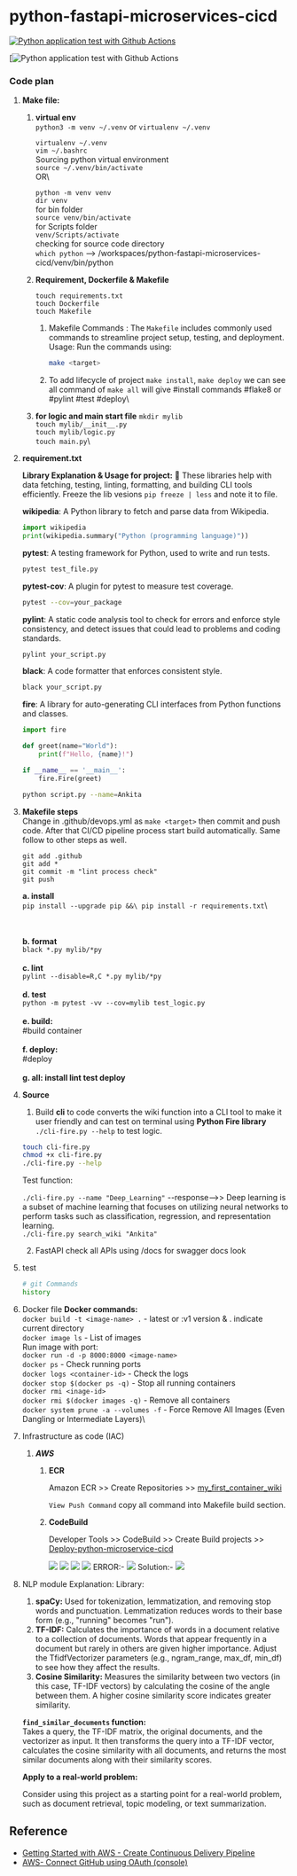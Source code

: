 # python-fastapi-microservices-cicd

[![Python application test with Github Actions](https://github.com/ankitasawarkar/python-fastapi-microservices-cicd/actions/workflows/devops.yml/badge.svg)](https://github.com/ankitasawarkar/python-fastapi-microservices-cicd/actions/workflows/devops.yml)

[![Python application test with Github Actions](https://codebuild.us-east-2.amazonaws.com/badges?uuid=eyJlbmNyeXB0ZWREYXRhIjoiY2RXa0RRUy9TbmtpSG50V3J6TldIdzU3alZlMlpTZFc5eEMzTFAwaXR6ZmVmU2s1b2liQ0JuWEdSdys5S1g4cnZZYUpnMmNMYnljeHRyM1g3a0pvYlhnPSIsIml2UGFyYW1ldGVyU3BlYyI6Ikx2WGxsN0xlZVpvVm5XR2IiLCJtYXRlcmlhbFNldFNlcmlhbCI6MX0%3D&branch=main)

### Code plan


1. **Make file:**
    1. **virtual env** \
        `python3 -m venv ~/.venv` or `virtualenv ~/.venv`

        `virtualenv ~/.venv`\
        `vim ~/.bashrc` \
        Sourcing python virtual environment\
        `source ~/.venv/bin/activate`\
            OR\
    
        `python -m venv venv`\
        `dir venv`\
        for bin folder\
        `source venv/bin/activate`\
        for Scripts folder\
        `venv/Scripts/activate`\
        checking for source code directory\
        `which python` --> /workspaces/python-fastapi-microservices-cicd/venv/bin/python
    
    2. **Requirement, Dockerfile & Makefile**
    
        `touch requirements.txt`\
        `touch Dockerfile`\
        `touch Makefile`
        1. Makefile Commands : The `Makefile` includes commonly used commands to streamline project setup, testing, and deployment. Usage: Run the commands using:
            ```bash
            make <target>
            ```
        2.  To add lifecycle of project `make install`, `make deploy` we can see all command of `make all` will give #install commands #flake8 or #pylint #test #deploy\

    3. **for logic and main start file**
        `mkdir mylib`\
        `touch mylib/__init__.py`\
        `touch mylib/logic.py`\
        `touch main.py`\

2. **requirement.txt**
    
    **Library Explanation & Usage for project:** 📌 These libraries help with data fetching, testing, linting, formatting, and building CLI tools efficiently. Freeze the lib vesions `pip freeze | less` and note it to file.

    **wikipedia**: A Python library to fetch and parse data from Wikipedia.
    ```python
    import wikipedia  
    print(wikipedia.summary("Python (programming language)"))  
    ```
    **pytest**: A testing framework for Python, used to write and run tests.
    ```bash
    pytest test_file.py  
    ```
    **pytest-cov**: A plugin for pytest to measure test coverage.
    ```bash
    pytest --cov=your_package  
    ```
    **pylint**: A static code analysis tool to check for errors and enforce style consistency, and detect issues that could lead to problems and coding standards. 
    ```bash
    pylint your_script.py  
    ```
    **black**: A code formatter that enforces consistent style.
    ```bash
    black your_script.py  
    ```
    **fire**: A library for auto-generating CLI interfaces from Python functions and classes.
    ```python
    import fire  
    
    def greet(name="World"):  
        print(f"Hello, {name}!")  
    
    if __name__ == '__main__':  
        fire.Fire(greet)  
    ```
    ```bash
    python script.py --name=Ankita  
    ```
4. **Makefile steps**\
        Change in .github/devops.yml as `make <target>` then commit and push code. After that CI/CD pipeline process start build automatically. Same follow to other steps as well.
    ```
    git add .github
    git add *
    git commit -m "lint process check"
    git push
    ```
    **a. install**\
        ```
        pip install --upgrade pip &&\
    	pip install -r requirements.txt
    	```\
        
    \
    \
    **b. format**\
    `black *.py mylib/*py`
    \
    \
    **c. lint**\
    `pylint --disable=R,C *.py mylib/*py`
    \
    \
    **d. test**\
    `python -m pytest -vv --cov=mylib test_logic.py`
    \
    \
    **e. build:**\
	#build container 
	\
    \
    **f. deploy:**\
	#deploy
	\
    \
    **g. all: install lint test deploy**
   
4. **Source**
    1. Build **cli** to code converts the wiki function into a CLI tool to make it user friendly and can test on terminal using **Python Fire library** `./cli-fire.py --help` to test logic.
    ```bash
    touch cli-fire.py
    chmod +x cli-fire.py
    ./cli-fire.py --help
    ```
    Test function:

    `./cli-fire.py --name "Deep_Learning"` --response-->> Deep learning is a subset of machine learning that focuses on utilizing neural networks to perform tasks such as classification, regression, and representation learning.\
    `./cli-fire.py search_wiki "Ankita"`

    2. FastAPI 
        check all APIs using <url>/docs for swagger docs look 
5. test
    ```bash
    # git Commands
    history
    
    
    ```
6. Docker file
   **Docker commands:**\
    `docker build -t <image-name> .` - latest or :v1 version & . indicate current directory\
    `docker image ls` - List of images \
    Run image with port:\
    `docker run -d -p 8000:8000 <image-name>`\
    `docker ps` - Check running ports\
    `docker logs <container-id>` - Check the logs\
    `docker stop $(docker ps -q)` - Stop all running containers\
    `docker rmi <inage-id>`\
    `docker rmi $(docker images -q)` - Remove all containers\
    `docker system prune -a --volumes -f` - Force Remove All Images (Even Dangling or Intermediate Layers)\
    
7. Infrastructure as code (IAC)
    1. ***AWS***
        1. **ECR**
            
            Amazon ECR >> Create Repositories >> <ins>my_first_container_wiki</ins>
            
            `View Push Command` copy all command into Makefile build section.

        2. **CodeBuild**
        
            Developer Tools >> CodeBuild >> Create Build projects >> <ins>Deploy-python-microservice-cicd</ins>
            
            ![](images/1.1png)
            ![](images/1.2png)
            ![](images/1.3png)
            ![](images/1.4png)
            ERROR:-
            ![](images/1.5png)
            Solution:-
            ![](images/1.6png)
    
8. NLP module Explanation:
    Library:
    1. **spaCy:**
Used for tokenization, lemmatization, and removing stop words and punctuation. Lemmatization reduces words to their base form (e.g., "running" becomes "run").
    2. **TF-IDF:**
Calculates the importance of words in a document relative to a collection of documents. Words that appear frequently in a document but rarely in others are given higher importance. Adjust the TfidfVectorizer parameters (e.g., ngram_range, max_df, min_df) to see how they affect the results.
    3. **Cosine Similarity:**
Measures the similarity between two vectors (in this case, TF-IDF vectors) by calculating the cosine of the angle between them. A higher cosine similarity score indicates greater similarity.

    **`find_similar_documents` function:**\
    Takes a query, the TF-IDF matrix, the original documents, and the vectorizer as input. It then transforms the query into a TF-IDF vector, calculates the cosine similarity with all documents, and returns the most similar documents along with their similarity scores.
    
    **Apply to a real-world problem:**
    
    Consider using this project as a starting point for a real-world problem, such as document retrieval, topic modeling, or text summarization.

## Reference

* [Getting Started with AWS - Create Continuous Delivery Pipeline](https://aws.amazon.com/getting-started/hands-on/create-continuous-delivery-pipeline/)
* [AWS- Connect GitHub using OAuth (console)](https://docs.aws.amazon.com/codebuild/latest/userguide/oauth-app-github.html)